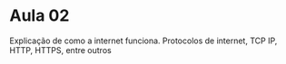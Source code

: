 # Aula 02

Explicação de como a internet funciona. Protocolos de internet, TCP IP, HTTP, HTTPS, entre outros
